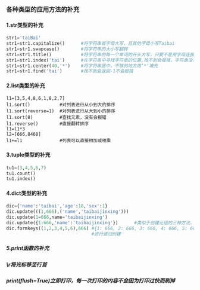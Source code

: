 ### 各种类型的应用方法的补充

#### 1.str类型的补充

```python
str1='taiBai'
str1=str1.capitalize()		#将字符串首字母大写，且其他字母小写Taibai
str1=str1.swapcase()		#将字符串的大小写翻转
str1=str1.title()			#将字符串的每一个单词的开头大写，只要不是用字母连接就认为是下一								#个单词的开头
str1=str1.index('tai')		#在字符串中寻找字符串的位置,找不到会报错，字符串没有find()方法
str1=str1.center(40,'*')	#将字符串居中，不够的地方用‘*’填充
str1=str1.find('tai')		#找不到会返回-1不会报错
```

#### 2.list类型的补充

```pyhon
l1=[3,5,4,8,6,1,8,2,7]
l1.sort()			#对列表进行从小到大的排序
l1.sort(reverse=1)	#对列表进行从大到小的排序
l1.sort(8)			#查找元素，没有会报错
l1.reverse()		#直接翻转排序
l1=l1*3
l2=[666,8468]
l1+=l1				#列表可以直接相加或相乘
```

#### 3.tuple类型的补充

```python
tu1=(3,4,5,6,7)
tu1.count()
tu1.index()
```

#### 4.dict类型的补充

```python
dic={'name':'taibai','age':18,'sex':1}
dic.update(((1,666),('name','taibaijinxing')))
dic.update(1=666,name='taibaijinxing')
dic.update({1:666,'name':'taibaijinxing'})		#类似于创建元组的三种方法，有则改之，无则添加
dic.formkeys((1,2,3,4,5,6),666)	#{1: 666, 2: 666, 3: 666, 4: 666, 5: 666, 6: 666}
								#进行递归创建
```



##### 5.print函数的补充

##### \r将光标移至行首

##### print(flush=True)立即打印，每一次打印的内容不会因为打印过快而刷掉
